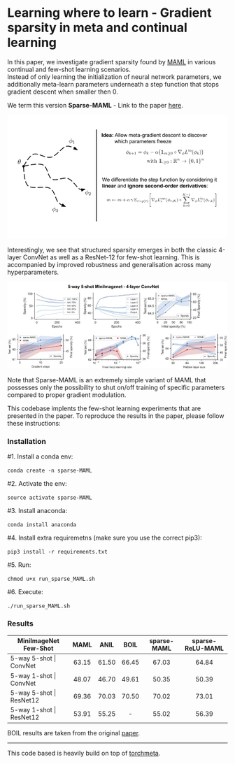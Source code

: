 # Learning where to learn - Gradient sparsity in meta and continual learning

In this paper, we investigate gradient sparsity found by [MAML](https://arxiv.org/abs/1703.03400/) in various continual and few-shot learning scenarios.\
Instead of only learning the initialization of neural network parameters, we additionally meta-learn parameters underneath 
a step function that stops gradient descent when smaller then 0.      

We term this version **Sparse-MAML** - Link to the paper [here](TODO).

![](utils/images/sparse_MAML.gif)

Interestingly, we see that structured sparsity emerges in both the classic 
4-layer ConvNet as well as a ResNet-12 for few-shot learning. 
This is accompanied by improved robustness and generalisation across many 
hyperparameters.

![Screenshot](utils/images/image.jpg)


Note that Sparse-MAML is an extremely simple variant of MAML that possesses only 
the possibility to shut on/off training of specific parameters compared to proper gradient modulation. 

This codebase implents the few-shot learning experiments that are presented in the paper.
To reproduce the results in the paper, please follow these instructions:


### Installation 
#1. Install a conda env: 

`conda create -n sparse-MAML`

#2. Activate the env: 

`source activate sparse-MAML`

#3. Install anaconda: 

`conda install anaconda`

#4. Install extra requiremetns (make sure you use the correct pip3): 

`pip3 install -r requirements.txt`

#5. Run: 

`chmod u+x run_sparse_MAML.sh`

#6. Execute: 

`./run_sparse_MAML.sh`


### Results

| MiniImageNet Few-Shot   | MAML  | ANIL  | BOIL  | sparse-MAML | sparse-ReLU-MAML |
|-------------------------|:-------:|:-------:|:-------:|:-------------:|:------------------:|
| 5-way 5-shot \| ConvNet | 63.15 | 61.50 | 66.45 | 67.03       |64.84             |
| 5-way 1-shot \| ConvNet | 48.07 | 46.70 | 49.61 | 50.35       |50.39             |
| 5-way 5-shot \| ResNet12  | 69.36 | 70.03 | 70.50 | 70.02         |73.01         |
| 5-way 1-shot \| ResNet12  | 53.91 | 55.25 | -     | 55.02          |56.39           |

BOIL results are taken from the original [paper](https://arxiv.org/abs/2008.08882).

--------------------------------------------------------
This code based is heavily build on top of [torchmeta](https://github.com/tristandeleu/pytorch-meta).
